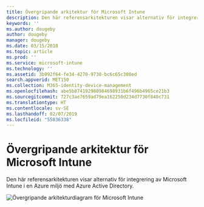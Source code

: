 ```yaml
---
title: Övergripande arkitektur för Microsoft Intune
description: Den här referensarkitekturen visar alternativ för integrering av Microsoft Intune i en Azure miljö med Azure Active Directory.
keywords: ''
ms.author: dougeby
author: dougeby
manager: dougeby
ms.date: 03/15/2018
ms.topic: article
ms.prod: ''
ms.service: microsoft-intune
ms.technology: ''
ms.assetid: 3b992f64-fe34-4270-9730-bc6c65c308ed
search.appverid: MET150
ms.collection: M365-identity-device-management
ms.openlocfilehash: abe5b874192980984698931b6f496b4965ce21b3
ms.sourcegitcommit: 727c3ae7659ad79ea162250d234d7730f840c731
ms.translationtype: HT
ms.contentlocale: sv-SE
ms.lasthandoff: 02/07/2019
ms.locfileid: "55836338"
---
```

# <a name="high-level-architecture-for-microsoft-intune"></a>Övergripande arkitektur för Microsoft Intune
Den här referensarkitekturen visar alternativ för integrering av Microsoft Intune i en Azure miljö med Azure Active Directory.  
 
![Övergripande arkitekturdiagram för Microsoft Intune](/intune/media/intunearchitecture.svg)
